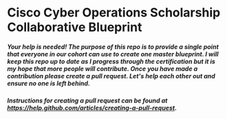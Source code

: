 # Cisco Cyber Operations Scholarship Collaborative Blueprint

##### Your help is needed! The purpose of this repo is to provide a single point that everyone in our cohort can use to create one master blueprint. I will keep this repo up to date as I progress through the certification but it is my hope that more people will contribute. Once you have made a contribution please create a pull request. Let's help each other out and ensure no one is left behind.

##### Instructions for creating a pull request can be found at https://help.github.com/articles/creating-a-pull-request.
